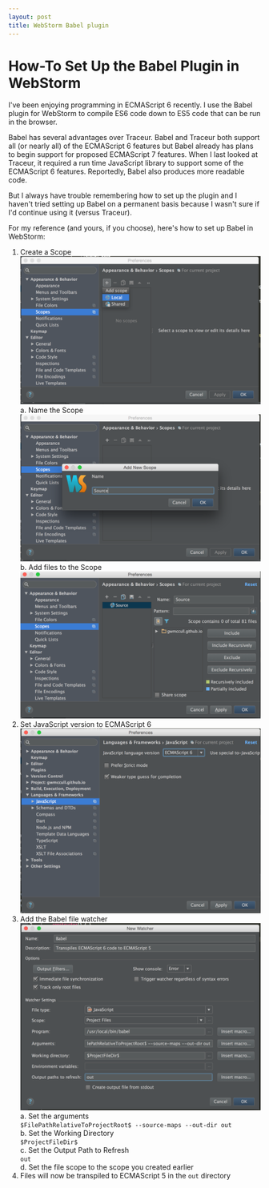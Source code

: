 ```yaml
---
layout: post
title: WebStorm Babel plugin
---
```


# How-To Set Up the Babel Plugin in WebStorm

I've been enjoying programming in ECMAScript 6 recently.  I use the Babel plugin for WebStorm to compile ES6 code down
to ES5 code that can be run in the browser.

Babel has several advantages over Traceur.  Babel and Traceur both support all (or nearly all) of the ECMAScript 6 features
but Babel already has plans to begin support for proposed ECMAScript 7 features.  When I last looked at Traceur, 
it required a run time JavaScript library to support some of the ECMAScript 6 features.  Reportedly, Babel also produces 
more readable code.

But I always have trouble remembering how to set up the plugin and I haven't tried setting up Babel on a permanent basis
because I wasn't sure if I'd continue using it (versus Traceur).

For my reference (and yours, if you choose), here's how to set up Babel in WebStorm:  
1. Create a Scope  
![alt text](https://raw.githubusercontent.com/gwmccull/gwmccull.github.io/master/images/2015-06-11-webstorm-add-scope.png "Add New Scope")
  a. Name the Scope  
  ![alt text](https://raw.githubusercontent.com/gwmccull/gwmccull.github.io/master/images/2015-06-11-webstorm-add-scope-name.png "Name the New Scope")
  b. Add files to the Scope  
  ![alt text](https://raw.githubusercontent.com/gwmccull/gwmccull.github.io/master/images/2015-06-11-webstorm-scope-add-files.png "Add file to the Scope")
2. Set JavaScript version to ECMAScript 6  
![alt text](https://raw.githubusercontent.com/gwmccull/gwmccull.github.io/master/images/2015-06-11-webstorm-javascript-version.png "Set the JavaScript Version")
3. Add the Babel file watcher  
![alt text](https://raw.githubusercontent.com/gwmccull/gwmccull.github.io/master/images/2015-06-03_babel_preferences.png "WebStorm Preferences")
  a. Set the arguments  
  `$FilePathRelativeToProjectRoot$ --source-maps --out-dir out`  
  b. Set the Working Directory  
  `$ProjectFileDir$`  
  c. Set the Output Path to Refresh  
  `out`  
  d. Set the file scope to the scope you created earlier  
4. Files will now be transpiled to ECMAScript 5 in the `out` directory  